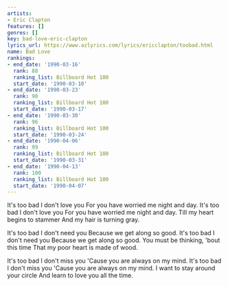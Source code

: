 ```yaml
---
artists:
- Eric Clapton
features: []
genres: []
key: bad-love-eric-clapton
lyrics_url: https://www.azlyrics.com/lyrics/ericclapton/toobad.html
name: Bad Love
rankings:
- end_date: '1990-03-16'
  rank: 88
  ranking_list: Billboard Hot 100
  start_date: '1990-03-10'
- end_date: '1990-03-23'
  rank: 90
  ranking_list: Billboard Hot 100
  start_date: '1990-03-17'
- end_date: '1990-03-30'
  rank: 96
  ranking_list: Billboard Hot 100
  start_date: '1990-03-24'
- end_date: '1990-04-06'
  rank: 99
  ranking_list: Billboard Hot 100
  start_date: '1990-03-31'
- end_date: '1990-04-13'
  rank: 100
  ranking_list: Billboard Hot 100
  start_date: '1990-04-07'
---
```


It's too bad I don't love you
For you have worried me night and day.
It's too bad I don't love you
For you have worried me night and day.
Till my heart begins to stammer
And my hair is turning gray.

It's too bad I don't need you
Because we get along so good.
It's too bad I don't need you
Because we get along so good.
You must be thinking, 'bout this time
That my poor heart is made of wood.

It's too bad I don't miss you
'Cause you are always on my mind.
It's too bad I don't miss you
'Cause you are always on my mind.
I want to stay around your circle
And learn to love you all the time.



